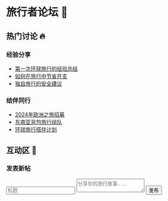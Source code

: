 # 旅行者论坛 💬

## 热门讨论 🔥

### 经验分享
- [第一次环球旅行的经验总结](/community/experience/first-time)
- [如何在旅行中节省开支](/community/experience/save-money)
- [独自旅行的安全建议](/community/experience/solo-safety)

### 结伴同行
- [2024年欧洲之旅招募](/community/partner/europe-2024)
- [东南亚背包旅行组队](/community/partner/sea-backpack)
- [环球旅行搭伴计划](/community/partner/rtw-partner)

## 互动区 👥

<div class="forum-section">
  <div class="post-form">
    <h3>发表新帖</h3>
    <form>
      <input type="text" placeholder="标题">
      <textarea placeholder="分享你的旅行故事..."></textarea>
      <button>发布</button>
    </form>
  </div>
</div> 